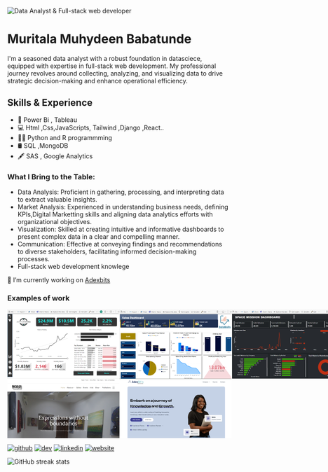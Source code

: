 ![Data Analyst & Full-stack web developer](https://media.licdn.com/dms/image/D4D16AQEy4YUYxl9UuA/profile-displaybackgroundimage-shrink_350_1400/0/1708951855550?e=1724284800&v=beta&t=maH2Q0HwfpLgMX0HU-q-31kdQreMYsmC0XDUz9beQbM)

# Muritala Muhydeen Babatunde
I'm a seasoned data analyst with a robust foundation in datasciece, equipped with expertise in full-stack web development. My professional journey revolves around collecting, analyzing, and visualizing data to drive strategic decision-making and enhance operational efficiency.

## Skills & Experience
* 🧾 Power Bi , Tableau
* 💻 Html ,Css,JavaScripts, Tailwind ,Django ,React..
* 🧑‍💻 Python and R programmming
* 🛢️ SQL ,MongoDB
* 🖋️ SAS , Google Analytics

### What I Bring to the Table:
* Data Analysis: Proficient in gathering, processing, and interpreting data to extract valuable insights.
* Market Analysis: Experienced in understanding business needs, defining KPIs,Digital Marketting skills and aligning data analytics efforts with organizational objectives.
* Visualization: Skilled at creating intuitive and informative dashboards to present complex data in a clear and compelling manner.
* Communication: Effective at conveying findings and recommendations to diverse stakeholders, facilitating informed decision-making processes.
* Full-stack web development knowlege

🔭 I’m currently working on [Adexbits ](https://www.adexbit.com.ng/)

### Examples of work
<div style="display:flex;padding:10;">
<img src="https://github.com/Adeyinkarelate/Adeyinkarelate/blob/main/images/a.png" width="256">
<img src="https://github.com/Adeyinkarelate/Adeyinkarelate/blob/main/images/b.png" width="256">
<img src="https://github.com/Adeyinkarelate/Adeyinkarelate/blob/main/images/c.png" width="256">
</div>

<div style="display:flex;marging:10;">
<img src="https://github.com/Adeyinkarelate/Adeyinkarelate/blob/main/images/dd.png" width="256">
<img src="https://github.com/Adeyinkarelate/Adeyinkarelate/blob/main/images/ee.png" width="256">
</div>

[<img src='https://cdn.jsdelivr.net/npm/simple-icons@3.0.1/icons/github.svg' alt='github' height='40'>](https://github.com/Adeyinkarelate)  [<img src='https://cdn.jsdelivr.net/npm/simple-icons@3.0.1/icons/dev-dot-to.svg' alt='dev' height='40'>](https://dev.to/Adeyinkarelate)  [<img src='https://cdn.jsdelivr.net/npm/simple-icons@3.0.1/icons/linkedin.svg' alt='linkedin' height='40'>](https://www.linkedin.com/in/www.linkedin.com/in/muritala-muyideen/)  [<img src='https://cdn.jsdelivr.net/npm/simple-icons@3.0.1/icons/icloud.svg' alt='website' height='40'>](https://mmbs.vercel.app/index.html)  

![GitHub streak stats](https://streak-stats.demolab.com/?user=Adeyinkarelate)  











